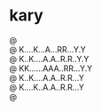 # kary

@ <br/>
@ K....K...A...RR...Y.Y<br/>
@ K..K....A.A..R.R..Y.Y<br/>
@ KK......AAA..RR...Y.Y<br/>
@ K..K....A.A..R.R...Y<br/>
@ K....K..A.A..R.R...Y<br/>
@ <br/>

<!--
@ .................
@ K..K..A..RR...Y.Y
@ K.K..A.A.R.R..Y.Y@
@ KK...AAA.RR...Y.@
@ K.K..A.A.R.R...Y
@ K..K.A.A.R.R...Y
@ .................
-->
